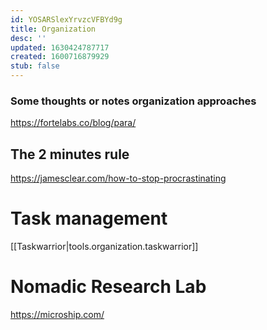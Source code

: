 ```yaml
---
id: YOSARSlexYrvzcVFBYd9g
title: Organization
desc: ''
updated: 1630424787717
created: 1600716879929
stub: false
---
```


### Some thoughts or notes organization approaches

https://fortelabs.co/blog/para/

## The 2 minutes rule 

https://jamesclear.com/how-to-stop-procrastinating


# Task management

[[Taskwarrior|tools.organization.taskwarrior]]


# Nomadic Research Lab

https://microship.com/
